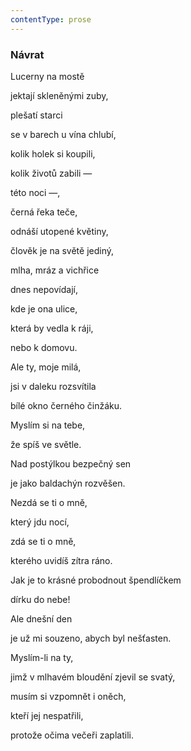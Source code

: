 ```yaml
---
contentType: prose
---
```


### Návrat

Lucerny na mostě

jektají skleněnými zuby,

plešatí starci

se v barech u vína chlubí,

kolik holek si koupili,

kolik životů zabili —

této noci —,

černá řeka teče,

odnáší utopené květiny,

člověk je na světě jediný,

mlha, mráz a vichřice

dnes nepovídají,

kde je ona ulice,

která by vedla k ráji,

nebo k domovu.

Ale ty, moje milá,

jsi v daleku rozsvítila

bílé okno černého činžáku.

Myslím si na tebe,

že spíš ve světle.

Nad postýlkou bezpečný sen

je jako baldachýn rozvěšen.

Nezdá se ti o mně,

který jdu nocí,

zdá se ti o mně,

kterého uvidíš zítra ráno.

Jak je to krásné probodnout špendlíčkem

dírku do nebe!

Ale dnešní den

je už mi souzeno, abych byl nešťasten.

Myslím-li na ty,

jimž v mlhavém bloudění zjevil se svatý,

musím si vzpomnět i oněch,

kteří jej nespatřili,

protože očima večeři zaplatili.
